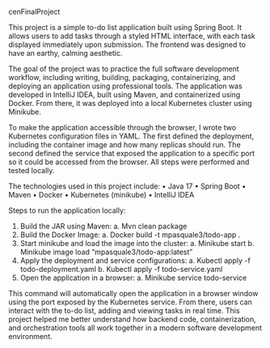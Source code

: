 cenFinalProject 

This project is a simple to-do list application built using Spring Boot. It allows users to add tasks through a styled HTML interface, with each task displayed immediately upon submission. The frontend was designed to have an earthy, calming aesthetic.

The goal of the project was to practice the full software development workflow, including writing, building, packaging, containerizing, and deploying an application using professional tools. The application was developed in IntelliJ IDEA, built using Maven, and containerized using Docker. From there, it was deployed into a local Kubernetes cluster using Minikube.

To make the application accessible through the browser, I wrote two Kubernetes configuration files in YAML. The first defined the deployment, including the container image and how many replicas should run. The second defined the service that exposed the application to a specific port so it could be accessed from the browser. All steps were performed and tested locally.

The technologies used in this project include:
  •	Java 17
  •	Spring Boot
  •	Maven
  •	Docker
  •	Kubernetes (minikube)
  •	IntelliJ IDEA

Steps to run the application locally:
1.	Build the JAR using Maven:
    a.	Mvn clean package
2.	Build the Docker Image:
    a.	Docker build -t mpasquale3/todo-app .
3.	Start minikube and load the image into the cluster:
    a.	Minikube start
    b.	Minikube image load “mpasquale3/todo-app:latest”
4.	Apply the deployment and service configurations:
    a.	Kubectl apply -f todo-deployment.yaml
    b.	Kubectl apply -f todo-service.yaml
5.	Open the application in a browser:
    a.	Minikube service todo-service


This command will automatically open the application in a browser window using the port exposed by the Kubernetes service. From there, users can interact with the to-do list, adding and viewing tasks in real time.
This project helped me better understand how backend code, containerization, and orchestration tools all work together in a modern software development environment.

